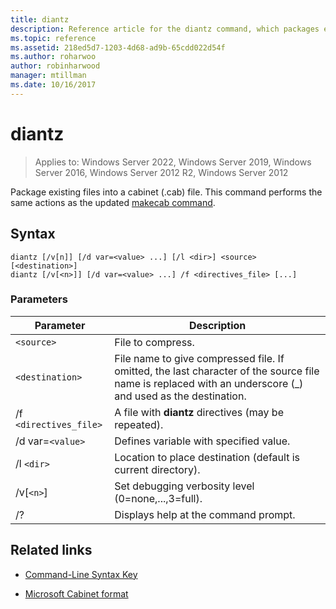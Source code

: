 ```yaml
---
title: diantz
description: Reference article for the diantz command, which packages existing files into a cabinet (.cab) file.
ms.topic: reference
ms.assetid: 218ed5d7-1203-4d68-ad9b-65cdd022d54f
ms.author: roharwoo
author: robinharwood
manager: mtillman
ms.date: 10/16/2017
---
```

# diantz

>Applies to: Windows Server 2022, Windows Server 2019, Windows Server 2016, Windows Server 2012 R2, Windows Server 2012

Package existing files into a cabinet (.cab) file. This command performs the same actions as the updated [makecab command](makecab.md).

## Syntax

```
diantz [/v[n]] [/d var=<value> ...] [/l <dir>] <source> [<destination>]
diantz [/v[<n>]] [/d var=<value> ...] /f <directives_file> [...]
```

### Parameters

| Parameter | Description |
| --------- | ----------- |
| `<source>` | File to compress. |
| `<destination>` | File name to give compressed file. If omitted, the last character of the source file name is replaced with an underscore (_) and used as the destination. |
| /f `<directives_file>` | A file with **diantz** directives (may be repeated). |
| /d var=`<value>` | Defines variable with specified value. |
| /l `<dir>` | Location to place destination (default is current directory). |
| /v[`<n>`] | Set debugging verbosity level (0=none,...,3=full). |
| /? | Displays help at the command prompt. |

## Related links

- [Command-Line Syntax Key](command-line-syntax-key.md)

- [Microsoft Cabinet format](/previous-versions/bb417343(v=msdn.10))
